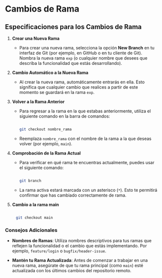 # Cambios de Rama


## Especificaciones para los Cambios de Rama


1. **Crear una Nueva Rama**

   - Para crear una nueva rama, selecciona la opción **New Branch** en tu interfaz de Git (por ejemplo, en GitHub o en tu cliente de Git). Nombra la nueva rama `exp` (o cualquier nombre que desees que describa la funcionalidad que estás desarrollando).


2. **Cambio Automático a la Nueva Rama**

   - Al crear la nueva rama, automáticamente entrarás en ella. Esto significa que cualquier cambio que realices a partir de este momento se guardará en la rama `exp`.


3. **Volver a la Rama Anterior**

   - Para regresar a la rama en la que estabas anteriormente, utiliza el siguiente comando en la barra de comandos:

     ```bash

     git checkout nombre_rama

     ```

   - Reemplaza `nombre_rama` con el nombre de la rama a la que deseas volver (por ejemplo, `main`).


4. **Comprobación de la Rama Actual**

   - Para verificar en qué rama te encuentras actualmente, puedes usar el siguiente comando:

     ```bash

     git branch

     ```

   - La rama activa estará marcada con un asterisco (`*`). Esto te permitirá confirmar que has cambiado correctamente de rama.

5. **Cambio a la rama main**

 ```bash
 
      git checkout main
 ```

### Consejos Adicionales

- **Nombres de Ramas**: Utiliza nombres descriptivos para tus ramas que reflejen la funcionalidad o el cambio que estás implementando. Por ejemplo, `feature/login` o `bugfix/header-issue`.

- **Mantén tu Rama Actualizada**: Antes de comenzar a trabajar en una nueva rama, asegúrate de que tu rama principal (como `main`) esté actualizada con los últimos cambios del repositorio remoto.